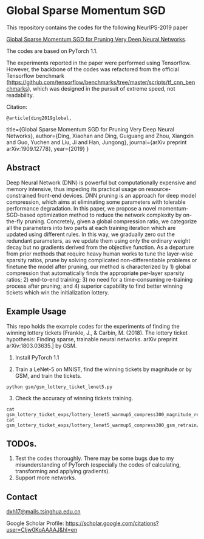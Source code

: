 # Global Sparse Momentum SGD

This repository contains the codes for the following NeurIPS-2019 paper 

[Global Sparse Momentum SGD for Pruning Very Deep Neural Networks](https://arxiv.org/pdf/1909.12778.pdf).

The codes are based on PyTorch 1.1.

The experiments reported in the paper were performed using Tensorflow. However, the backbone of the codes was refactored from the official Tensorflow benchmark (https://github.com/tensorflow/benchmarks/tree/master/scripts/tf_cnn_benchmarks), which was designed in the pursuit of extreme speed, not readability.

Citation:

	@article{ding2019global,
  title={Global Sparse Momentum SGD for Pruning Very Deep Neural Networks},
  author={Ding, Xiaohan and Ding, Guiguang and Zhou, Xiangxin and Guo, Yuchen and Liu, Ji and Han, Jungong},
  journal={arXiv preprint arXiv:1909.12778},
  year={2019}
  }

## Abstract

Deep Neural Network (DNN) is powerful but computationally expensive and memory intensive, thus impeding its practical usage on resource-constrained front-end devices. DNN pruning is an approach for deep model compression, which aims at eliminating some parameters with tolerable performance degradation. In this paper, we propose a novel momentum-SGD-based optimization method to reduce the network complexity by on-the-fly pruning. Concretely, given a global compression ratio, we categorize all the parameters into two parts at each training iteration which are updated using different rules. In this way, we gradually zero out the redundant parameters, as we update them using only the ordinary weight decay but no gradients derived from the objective function. As a departure from prior methods that require heavy human works to tune the layer-wise sparsity ratios, prune by solving complicated non-differentiable problems or finetune the model after pruning, our method is characterized by 1) global compression that automatically finds the appropriate per-layer sparsity ratios; 2) end-to-end training; 3) no need for a time-consuming re-training process after pruning; and 4) superior capability to find better winning tickets which win the initialization lottery.

## Example Usage
  
This repo holds the example codes for the experiments of finding the winning lottery tickets [Frankle, J., & Carbin, M. (2018). The lottery ticket hypothesis: Finding sparse, trainable neural networks. arXiv preprint arXiv:1803.03635.] by GSM.

1. Install PyTorch 1.1

2. Train a LeNet-5 on MNIST, find the winning tickets by magnitude or by GSM, and train the tickets.
```
python gsm/gsm_lottery_ticket_lenet5.py
```
3. Check the accuracy of winning tickets training.
```
cat gsm_lottery_ticket_exps/lottery_lenet5_warmup5_compress300_magnitude_retrain/log.txt
cat gsm_lottery_ticket_exps/lottery_lenet5_warmup5_compress300_gsm_retrain/log.txt
```


## TODOs. 
1. Test the codes thoroughly. There may be some bugs due to my misunderstanding of PyTorch (especially the codes of calculating, transforming and applying gradients).
2. Support more networks.


## Contact
dxh17@mails.tsinghua.edu.cn

Google Scholar Profile: https://scholar.google.com/citations?user=CIjw0KoAAAAJ&hl=en
